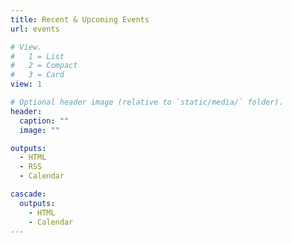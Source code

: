 ```yaml
---
title: Recent & Upcoming Events
url: events

# View.
#   1 = List
#   2 = Compact
#   3 = Card
view: 1

# Optional header image (relative to `static/media/` folder).
header:
  caption: ""
  image: ""

outputs:
  - HTML
  - RSS  
  - Calendar

cascade:
  outputs:
    - HTML
    - Calendar
---
```

